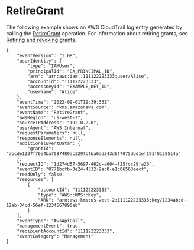 # RetireGrant<a name="ct-retire-grant"></a>

The following example shows an AWS CloudTrail log entry generated by calling the [RetireGrant](https://docs.aws.amazon.com/kms/latest/APIReference/API_RetireGrant.html) operation\. For information about retiring grants, see [Retiring and revoking grants](grant-manage.md#grant-delete)\.

```
{
    "eventVersion": "1.08",
    "userIdentity": {
        "type": "IAMUser",
        "principalId": "EX_PRINCIPAL_ID",
        "arn": "arn:aws:iam::111122223333:user/Alice",
        "accountId": "111122223333",
        "accessKeyId": "EXAMPLE_KEY_ID",
        "userName": "Alice"
    },
    "eventTime": "2022-09-01T19:39:33Z",
    "eventSource": "kms.amazonaws.com",
    "eventName": "RetireGrant",
    "awsRegion": "us-west-2",
    "sourceIPAddress": "192.0.2.0",
    "userAgent": "AWS Internal",
    "requestParameters": null,
    "responseElements": null,
    "additionalEventData": {
        "grantId": "abcde1237f76e4ba7987489ac329fbfba6ad343d6f7075dbd1ef191f0120514a"
    },
    "requestID": "1d274d57-5697-462c-a004-f25fcc29fa26",
    "eventID": "0771bcfb-3e24-4332-9ac8-e1c06563eecf",
    "readOnly": false,
    "resources": [
        {
            "accountId": "111122223333",
            "type": "AWS::KMS::Key",
            "ARN": "arn:aws:kms:us-west-2:111122223333:key/1234abcd-12ab-34cd-56ef-1234567890ab"
        }
    ],
    "eventType": "AwsApiCall",
    "managementEvent": true,
    "recipientAccountId": "111122223333",
    "eventCategory": "Management"
}
```